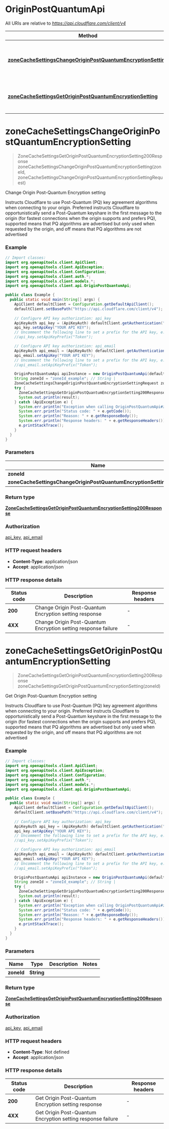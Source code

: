 # OriginPostQuantumApi

All URIs are relative to *https://api.cloudflare.com/client/v4*

| Method | HTTP request | Description |
|------------- | ------------- | -------------|
| [**zoneCacheSettingsChangeOriginPostQuantumEncryptionSetting**](OriginPostQuantumApi.md#zoneCacheSettingsChangeOriginPostQuantumEncryptionSetting) | **PUT** /zones/{zone_id}/cache/origin_post_quantum_encryption | Change Origin Post-Quantum Encryption setting |
| [**zoneCacheSettingsGetOriginPostQuantumEncryptionSetting**](OriginPostQuantumApi.md#zoneCacheSettingsGetOriginPostQuantumEncryptionSetting) | **GET** /zones/{zone_id}/cache/origin_post_quantum_encryption | Get Origin Post-Quantum Encryption setting |


<a id="zoneCacheSettingsChangeOriginPostQuantumEncryptionSetting"></a>
# **zoneCacheSettingsChangeOriginPostQuantumEncryptionSetting**
> ZoneCacheSettingsGetOriginPostQuantumEncryptionSetting200Response zoneCacheSettingsChangeOriginPostQuantumEncryptionSetting(zoneId, zoneCacheSettingsChangeOriginPostQuantumEncryptionSettingRequest)

Change Origin Post-Quantum Encryption setting

Instructs Cloudflare to use Post-Quantum (PQ) key agreement algorithms when connecting to your origin. Preferred instructs Cloudflare to opportunistically send a Post-Quantum keyshare in the first message to the origin (for fastest connections when the origin supports and prefers PQ), supported means that PQ algorithms are advertised but only used when requested by the origin, and off means that PQ algorithms are not advertised

### Example
```java
// Import classes:
import org.openapitools.client.ApiClient;
import org.openapitools.client.ApiException;
import org.openapitools.client.Configuration;
import org.openapitools.client.auth.*;
import org.openapitools.client.models.*;
import org.openapitools.client.api.OriginPostQuantumApi;

public class Example {
  public static void main(String[] args) {
    ApiClient defaultClient = Configuration.getDefaultApiClient();
    defaultClient.setBasePath("https://api.cloudflare.com/client/v4");
    
    // Configure API key authorization: api_key
    ApiKeyAuth api_key = (ApiKeyAuth) defaultClient.getAuthentication("api_key");
    api_key.setApiKey("YOUR API KEY");
    // Uncomment the following line to set a prefix for the API key, e.g. "Token" (defaults to null)
    //api_key.setApiKeyPrefix("Token");

    // Configure API key authorization: api_email
    ApiKeyAuth api_email = (ApiKeyAuth) defaultClient.getAuthentication("api_email");
    api_email.setApiKey("YOUR API KEY");
    // Uncomment the following line to set a prefix for the API key, e.g. "Token" (defaults to null)
    //api_email.setApiKeyPrefix("Token");

    OriginPostQuantumApi apiInstance = new OriginPostQuantumApi(defaultClient);
    String zoneId = "zoneId_example"; // String | 
    ZoneCacheSettingsChangeOriginPostQuantumEncryptionSettingRequest zoneCacheSettingsChangeOriginPostQuantumEncryptionSettingRequest = new ZoneCacheSettingsChangeOriginPostQuantumEncryptionSettingRequest(); // ZoneCacheSettingsChangeOriginPostQuantumEncryptionSettingRequest | 
    try {
      ZoneCacheSettingsGetOriginPostQuantumEncryptionSetting200Response result = apiInstance.zoneCacheSettingsChangeOriginPostQuantumEncryptionSetting(zoneId, zoneCacheSettingsChangeOriginPostQuantumEncryptionSettingRequest);
      System.out.println(result);
    } catch (ApiException e) {
      System.err.println("Exception when calling OriginPostQuantumApi#zoneCacheSettingsChangeOriginPostQuantumEncryptionSetting");
      System.err.println("Status code: " + e.getCode());
      System.err.println("Reason: " + e.getResponseBody());
      System.err.println("Response headers: " + e.getResponseHeaders());
      e.printStackTrace();
    }
  }
}
```

### Parameters

| Name | Type | Description  | Notes |
|------------- | ------------- | ------------- | -------------|
| **zoneId** | **String**|  | |
| **zoneCacheSettingsChangeOriginPostQuantumEncryptionSettingRequest** | [**ZoneCacheSettingsChangeOriginPostQuantumEncryptionSettingRequest**](ZoneCacheSettingsChangeOriginPostQuantumEncryptionSettingRequest.md)|  | |

### Return type

[**ZoneCacheSettingsGetOriginPostQuantumEncryptionSetting200Response**](ZoneCacheSettingsGetOriginPostQuantumEncryptionSetting200Response.md)

### Authorization

[api_key](../README.md#api_key), [api_email](../README.md#api_email)

### HTTP request headers

 - **Content-Type**: application/json
 - **Accept**: application/json

### HTTP response details
| Status code | Description | Response headers |
|-------------|-------------|------------------|
| **200** | Change Origin Post-Quantum Encryption setting response |  -  |
| **4XX** | Change Origin Post-Quantum Encryption setting response failure |  -  |

<a id="zoneCacheSettingsGetOriginPostQuantumEncryptionSetting"></a>
# **zoneCacheSettingsGetOriginPostQuantumEncryptionSetting**
> ZoneCacheSettingsGetOriginPostQuantumEncryptionSetting200Response zoneCacheSettingsGetOriginPostQuantumEncryptionSetting(zoneId)

Get Origin Post-Quantum Encryption setting

Instructs Cloudflare to use Post-Quantum (PQ) key agreement algorithms when connecting to your origin. Preferred instructs Cloudflare to opportunistically send a Post-Quantum keyshare in the first message to the origin (for fastest connections when the origin supports and prefers PQ), supported means that PQ algorithms are advertised but only used when requested by the origin, and off means that PQ algorithms are not advertised

### Example
```java
// Import classes:
import org.openapitools.client.ApiClient;
import org.openapitools.client.ApiException;
import org.openapitools.client.Configuration;
import org.openapitools.client.auth.*;
import org.openapitools.client.models.*;
import org.openapitools.client.api.OriginPostQuantumApi;

public class Example {
  public static void main(String[] args) {
    ApiClient defaultClient = Configuration.getDefaultApiClient();
    defaultClient.setBasePath("https://api.cloudflare.com/client/v4");
    
    // Configure API key authorization: api_key
    ApiKeyAuth api_key = (ApiKeyAuth) defaultClient.getAuthentication("api_key");
    api_key.setApiKey("YOUR API KEY");
    // Uncomment the following line to set a prefix for the API key, e.g. "Token" (defaults to null)
    //api_key.setApiKeyPrefix("Token");

    // Configure API key authorization: api_email
    ApiKeyAuth api_email = (ApiKeyAuth) defaultClient.getAuthentication("api_email");
    api_email.setApiKey("YOUR API KEY");
    // Uncomment the following line to set a prefix for the API key, e.g. "Token" (defaults to null)
    //api_email.setApiKeyPrefix("Token");

    OriginPostQuantumApi apiInstance = new OriginPostQuantumApi(defaultClient);
    String zoneId = "zoneId_example"; // String | 
    try {
      ZoneCacheSettingsGetOriginPostQuantumEncryptionSetting200Response result = apiInstance.zoneCacheSettingsGetOriginPostQuantumEncryptionSetting(zoneId);
      System.out.println(result);
    } catch (ApiException e) {
      System.err.println("Exception when calling OriginPostQuantumApi#zoneCacheSettingsGetOriginPostQuantumEncryptionSetting");
      System.err.println("Status code: " + e.getCode());
      System.err.println("Reason: " + e.getResponseBody());
      System.err.println("Response headers: " + e.getResponseHeaders());
      e.printStackTrace();
    }
  }
}
```

### Parameters

| Name | Type | Description  | Notes |
|------------- | ------------- | ------------- | -------------|
| **zoneId** | **String**|  | |

### Return type

[**ZoneCacheSettingsGetOriginPostQuantumEncryptionSetting200Response**](ZoneCacheSettingsGetOriginPostQuantumEncryptionSetting200Response.md)

### Authorization

[api_key](../README.md#api_key), [api_email](../README.md#api_email)

### HTTP request headers

 - **Content-Type**: Not defined
 - **Accept**: application/json

### HTTP response details
| Status code | Description | Response headers |
|-------------|-------------|------------------|
| **200** | Get Origin Post-Quantum Encryption setting response |  -  |
| **4XX** | Get Origin Post-Quantum Encryption setting response failure |  -  |

